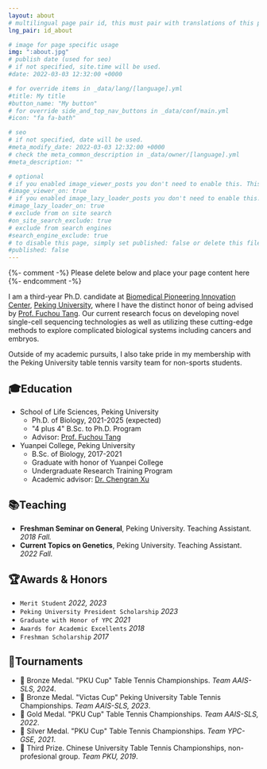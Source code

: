 ```yaml
---
layout: about
# multilingual page pair id, this must pair with translations of this page. (This name must be unique)
lng_pair: id_about

# image for page specific usage
img: ":about.jpg"
# publish date (used for seo)
# if not specified, site.time will be used.
#date: 2022-03-03 12:32:00 +0000

# for override items in _data/lang/[language].yml
#title: My title
#button_name: "My button"
# for override side_and_top_nav_buttons in _data/conf/main.yml
#icon: "fa fa-bath"

# seo
# if not specified, date will be used.
#meta_modify_date: 2022-03-03 12:32:00 +0000
# check the meta_common_description in _data/owner/[language].yml
#meta_description: ""

# optional
# if you enabled image_viewer_posts you don't need to enable this. This is only if image_viewer_posts = false
#image_viewer_on: true
# if you enabled image_lazy_loader_posts you don't need to enable this. This is only if image_lazy_loader_posts = false
#image_lazy_loader_on: true
# exclude from on site search
#on_site_search_exclude: true
# exclude from search engines
#search_engine_exclude: true
# to disable this page, simply set published: false or delete this file
#published: false
---
```


{%- comment -%} Please delete below and place your page content here {%- endcomment -%}

I am a third-year Ph.D. candidate at [Biomedical Pioneering Innovation Center](https://biopic.pku.edu.cn/en/), [Peking University](https://english.pku.edu.cn/), where I have the distinct honor of being advised by [Prof. Fuchou Tang](https://biopic.pku.edu.cn/en/researchteam/511476.htm). Our current research focus on developing novel single-cell sequencing technologies as well as utilizing these cutting-edge methods to explore complicated biological systems including cancers and embryos.

Outside of my academic pursuits, I also take pride in my membership with the Peking University table tennis varsity team for non-sports students.

## 🎓Education

- School of Life Sciences, Peking University
  - Ph.D. of Biology, 2021-2025 (expected)
  - "4 plus 4" B.Sc. to Ph.D. Program
  - Advisor: [Prof. Fuchou Tang](https://biopic.pku.edu.cn/en/researchteam/511476.htm)
- Yuanpei College, Peking University
  - B.Sc. of Biology, 2017-2021
  - Graduate with honor of Yuanpei College
  - Undergraduate Research Training Program
  - Academic advisor: [Dr. Chengran Xu](http://www.cls.edu.cn/english/PrincipalInvestigator/pi/index1962.shtml)

## 📚Teaching

- **Freshman Seminar on General**, Peking University. Teaching Assistant. *2018 Fall.*
- **Current Topics on Genetics**, Peking University. Teaching Assistant. *2022 Fall.*

## 🏆Awards & Honors

- `Merit Student` *2022, 2023*
- `Peking University President Scholarship` *2023*
- `Graduate with Honor of YPC` *2021*
- `Awards for Academic Excellents` *2018*
- `Freshman Scholarship` *2017*

## 🏓Tournaments

- 🥉 Bronze Medal. "PKU Cup" Table Tennis Championships. *Team AAIS-SLS, 2024*.
- 🥉 Bronze Medal. "Victas Cup" Peking University Table Tennis Championships. *Team AAIS-SLS, 2023*.
- 🥇 Gold Medal. "PKU Cup" Table Tennis Championships. *Team AAIS-SLS, 2022*.
- 🥈 Silver Medal. "PKU Cup" Table Tennis Championships. *Team YPC-GSE, 2021*.
- 🥉 Third Prize. Chinese University Table Tennis Championships, non-profesional group. *Team PKU, 2019*.